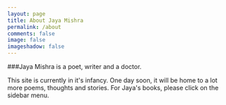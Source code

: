 ```yaml
---
layout: page
title: About Jaya Mishra
permalink: /about
comments: false
image: false
imageshadow: false
---
```


###Jaya Mishra is a poet, writer and a doctor. 

This site is currently in it's infancy. One day soon, it will be home to a lot more poems, thoughts and stories. 
For Jaya's books, please click on the sidebar menu. 
